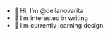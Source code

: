 - 👋 Hi, I’m @dellanovarita
- 👀 I’m interested in writing
- 🌱 I’m currently learning design


<!---
dellanovarita/dellanovarita is a ✨ special ✨ repository because its `README.md` (this file) appears on your GitHub profile.
You can click the Preview link to take a look at your changes.
--->
